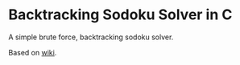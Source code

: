 # Backtracking Sodoku Solver in C

A simple brute force, backtracking sodoku solver. 

Based on [wiki](https://en.wikipedia.org/wiki/Sudoku_solving_algorithms).
